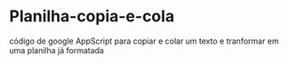 # Planilha-copia-e-cola
código de google AppScript para copiar e colar um texto e tranformar em uma planilha já formatada
